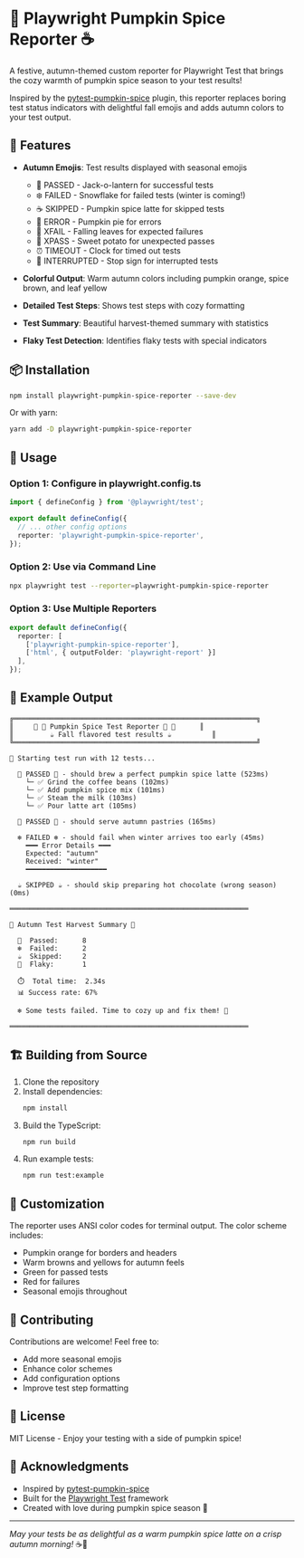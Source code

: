 # 🎃 Playwright Pumpkin Spice Reporter ☕

A festive, autumn-themed custom reporter for Playwright Test that brings the cozy warmth of pumpkin spice season to your test results!

Inspired by the [pytest-pumpkin-spice](https://github.com/joshmgrant/pytest-pumpkin-spice) plugin, this reporter replaces boring test status indicators with delightful fall emojis and adds autumn colors to your test output.

## 🍂 Features

- **Autumn Emojis**: Test results displayed with seasonal emojis
  - 🎃 PASSED - Jack-o-lantern for successful tests
  - ❄️ FAILED - Snowflake for failed tests (winter is coming!)
  - ☕ SKIPPED - Pumpkin spice latte for skipped tests
  - 🥧 ERROR - Pumpkin pie for errors
  - 🍂 XFAIL - Falling leaves for expected failures
  - 🍠 XPASS - Sweet potato for unexpected passes
  - ⏰ TIMEOUT - Clock for timed out tests
  - 🛑 INTERRUPTED - Stop sign for interrupted tests

- **Colorful Output**: Warm autumn colors including pumpkin orange, spice brown, and leaf yellow
- **Detailed Test Steps**: Shows test steps with cozy formatting
- **Test Summary**: Beautiful harvest-themed summary with statistics
- **Flaky Test Detection**: Identifies flaky tests with special indicators

## 📦 Installation

```bash
npm install playwright-pumpkin-spice-reporter --save-dev
```

Or with yarn:

```bash
yarn add -D playwright-pumpkin-spice-reporter
```

## 🔧 Usage

### Option 1: Configure in playwright.config.ts

```typescript
import { defineConfig } from '@playwright/test';

export default defineConfig({
  // ... other config options
  reporter: 'playwright-pumpkin-spice-reporter',
});
```

### Option 2: Use via Command Line

```bash
npx playwright test --reporter=playwright-pumpkin-spice-reporter
```

### Option 3: Use Multiple Reporters

```typescript
export default defineConfig({
  reporter: [
    ['playwright-pumpkin-spice-reporter'],
    ['html', { outputFolder: 'playwright-report' }]
  ],
});
```

## 🧪 Example Output

```
╔════════════════════════════════════════════════════════════╗
║     🎃 🍂 Pumpkin Spice Test Reporter 🍂 🎃      ║
║         ☕ Fall flavored test results ☕          ║
╚════════════════════════════════════════════════════════════╝

🍁 Starting test run with 12 tests...

  🎃 PASSED 🎃 - should brew a perfect pumpkin spice latte (523ms)
    └─ ✅ Grind the coffee beans (102ms)
    └─ ✅ Add pumpkin spice mix (101ms)
    └─ ✅ Steam the milk (103ms)
    └─ ✅ Pour latte art (105ms)
  
  🎃 PASSED 🎃 - should serve autumn pastries (165ms)
  
  ❄️ FAILED ❄️ - should fail when winter arrives too early (45ms)
    ━━━ Error Details ━━━
    Expected: "autumn"
    Received: "winter"
    ━━━━━━━━━━━━━━━━━━━━
  
  ☕ SKIPPED ☕ - should skip preparing hot chocolate (wrong season) (0ms)

═══════════════════════════════════════════════════════════

🍂 Autumn Test Harvest Summary 🍂

  🎃  Passed:      8
  ❄️  Failed:      2
  ☕  Skipped:     2
  🍁  Flaky:       1

  ⏱️  Total time:  2.34s
  📊 Success rate: 67%

  ❄️ Some tests failed. Time to cozy up and fix them! 🧣

═══════════════════════════════════════════════════════════
```

## 🏗️ Building from Source

1. Clone the repository
2. Install dependencies:
   ```bash
   npm install
   ```
3. Build the TypeScript:
   ```bash
   npm run build
   ```
4. Run example tests:
   ```bash
   npm run test:example
   ```

## 🎨 Customization

The reporter uses ANSI color codes for terminal output. The color scheme includes:
- Pumpkin orange for borders and headers
- Warm browns and yellows for autumn feels
- Green for passed tests
- Red for failures
- Seasonal emojis throughout

## 🤝 Contributing

Contributions are welcome! Feel free to:
- Add more seasonal emojis
- Enhance color schemes
- Add configuration options
- Improve test step formatting

## 📄 License

MIT License - Enjoy your testing with a side of pumpkin spice!

## 🙏 Acknowledgments

- Inspired by [pytest-pumpkin-spice](https://github.com/joshmgrant/pytest-pumpkin-spice)
- Built for the [Playwright Test](https://playwright.dev) framework
- Created with love during pumpkin spice season 🍂

---

*May your tests be as delightful as a warm pumpkin spice latte on a crisp autumn morning!* ☕🍁